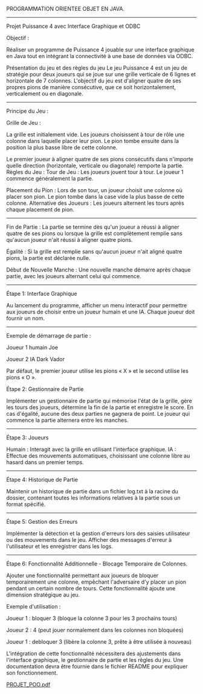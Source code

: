 PROGRAMMATION ORIENTEE OBJET 
EN JAVA. 

-----------------------------------------------------------------------------------------------------------------------------------------------------------------------------
 Projet Puissance 4 avec Interface Graphique et ODBC
 
 Objectif : 
 
 Réaliser un programme de Puissance 4 jouable sur une interface graphique en Java tout en intégrant la connectivité à une base de données via ODBC.


 Présentation du jeu et des règles du jeu
   Le jeu Puissance 4 est un jeu de stratégie pour deux joueurs qui se joue sur une 
   grille verticale de 6 lignes et horizontale de 7 colonnes. L'objectif du jeu est d'aligner 
   quatre de ses propres pions de manière consécutive, que ce soit horizontalement, 
   verticalement ou en diagonale.


-----------------------------------------------------------------------------------------------------------------------------------------------------------------------------
 
 
 Principe du Jeu :
 
 Grille de Jeu : 
   
  La grille est initialement vide. Les joueurs choisissent à tour de rôle une colonne 
  dans laquelle placer leur pion. Le pion tombe ensuite dans la position la plus basse 
  libre de cette colonne.
  
   Le premier joueur à aligner quatre de ses pions consécutifs dans n'importe quelle 
  direction (horizontale, verticale ou diagonale) remporte la partie.
   Règles du Jeu :
   Tour de Jeu : Les joueurs jouent tour à tour. Le joueur 1 commence 
  généralement la partie.
  
   Placement du Pion : Lors de son tour, un joueur choisit une colonne où placer 
  son pion. Le pion tombe dans la case vide la plus basse de cette colonne.
   Alternative des Joueurs : Les joueurs alternent les tours après chaque 
  placement de pion.


-----------------------------------------------------------------------------------------------------------------------------------------------------------------------------
 Fin de Partie : La partie se termine dès qu'un joueur a réussi à aligner quatre de 
ses pions ou lorsque la grille est complètement remplie sans qu'aucun joueur n'ait 
réussi à aligner quatre pions.

Égalité : Si la grille est remplie sans qu'aucun joueur n'ait aligné quatre pions, la 
partie est déclarée nulle.

 Début de Nouvelle Manche : Une nouvelle manche démarre après chaque 
partie, avec les joueurs alternant celui qui commence.


-----------------------------------------------------------------------------------------------------------------------------------------------------------------------------

 Étape 1: Interface Graphique
 
 Au lancement du programme, afficher un menu interactif pour permettre aux 
joueurs de choisir entre un joueur humain et une IA. Chaque joueur doit fournir un 
nom.



-----------------------------------------------------------------------------------------------------------------------------------------------------------------------------
 Exemple de démarrage de partie :
 
 Joueur 1 
humain Joe


 Joueur 2 
IA Dark Vador


 Par défaut, le premier joueur utilise les pions « X » et le second utilise les pions « O ».
 
 Étape 2: Gestionnaire de Partie
   
   Implémenter un gestionnaire de partie qui mémorise l'état de la grille, gère les 
  tours des joueurs, détermine la fin de la partie et enregistre le score. En cas d'égalité, 
  aucune des deux parties ne gagnera de point. Le joueur qui commence la partie 
  alternera entre les manches.

-----------------------------------------------------------------------------------------------------------------------------------------------------------------------------
 Étape 3: Joueurs
   
   Humain : Interagit avec la grille en utilisant l'interface graphique.
   IA : Effectue des mouvements automatiques, choisissant une colonne libre au hasard dans un premier temps.


-----------------------------------------------------------------------------------------------------------------------------------------------------------------------------
 Étape 4: Historique de Partie
 
   Maintenir un historique de partie dans un fichier log.txt à la racine du dossier, 
  contenant toutes les informations relatives à la partie sous un format spécifié.


----------------------------------------------------------------------------------------------------------------------------------------------------------------------------
 Étape 5: Gestion des Erreurs

   
  Implémenter la détection et la gestion d'erreurs lors des saisies utilisateur ou des 
  mouvements dans le jeu. Afficher des messages d'erreur à l'utilisateur et les 
  enregistrer dans les logs.



----------------------------------------------------------------------------------------------------------------------------------------------------------------------------
 Étape 6: Fonctionnalité Additionnelle - Blocage Temporaire de Colonnes.

  
  Ajouter une fonctionnalité permettant aux joueurs de bloquer temporairement 
 une colonne, empêchant l'adversaire d'y placer un pion pendant un certain nombre 
 de tours. Cette fonctionnalité ajoute une dimension stratégique au jeu.

 
  Exemple d'utilisation :
  
  Joueur 1 :  bloquer 3 (bloque la colonne 3 pour les 3 prochains tours)
  
  Joueur 2 :  4 (peut jouer normalement dans les colonnes non bloquées)
  
  Joueur 1 :  debloquer 3 (libère la colonne 3, prête à être utilisée à nouveau)
  
  L'intégration de cette fonctionnalité nécessitera des ajustements dans l'interface 
 graphique, le gestionnaire de partie et les règles du jeu. Une documentation devra 
 être fournie dans le fichier README pour expliquer son fonctionnement.
 
[PROJET_POO.pdf](https://github.com/GemimaOndele/Projet-POO-JAVA/files/14280382/PROJET_POO.pdf)
